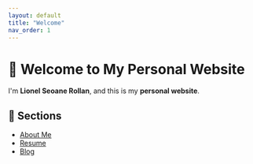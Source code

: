 ```yaml
---
layout: default
title: "Welcome"
nav_order: 1
---
```


# 👋 Welcome to My Personal Website

I'm **Lionel Seoane Rollan**, and this is my **personal website**.

## 📖 Sections
- [About Me](about.md)
- [Resume](resume.md)
- [Blog](blog.md)
